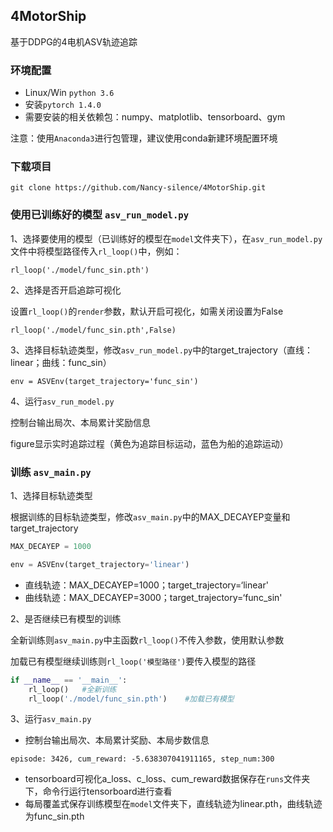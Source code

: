 ## 4MotorShip

基于DDPG的4电机ASV轨迹追踪

### 环境配置

- Linux/Win  `python 3.6`
- 安装`pytorch 1.4.0`
- 需要安装的相关依赖包：numpy、matplotlib、tensorboard、gym

注意：使用`Anaconda3`进行包管理，建议使用conda新建环境配置环境

### 下载项目

```
git clone https://github.com/Nancy-silence/4MotorShip.git
```

### 使用已训练好的模型 `asv_run_model.py`

1、选择要使用的模型（已训练好的模型在`model`文件夹下），在`asv_run_model.py`文件中将模型路径传入`rl_loop()`中，例如：

```
rl_loop('./model/func_sin.pth')
```

2、选择是否开启追踪可视化

设置`rl_loop()`的`render`参数，默认开启可视化，如需关闭设置为False

```
rl_loop('./model/func_sin.pth',False)
```

3、选择目标轨迹类型，修改`asv_run_model.py`中的target_trajectory（直线：linear；曲线：func_sin）

```
env = ASVEnv(target_trajectory='func_sin')
```

4、运行`asv_run_model.py`

控制台输出局次、本局累计奖励信息

figure显示实时追踪过程（黄色为追踪目标运动，蓝色为船的追踪运动）

### 训练 `asv_main.py`

1、选择目标轨迹类型

根据训练的目标轨迹类型，修改`asv_main.py`中的MAX_DECAYEP变量和target_trajectory

```python
MAX_DECAYEP = 1000
```

```python
env = ASVEnv(target_trajectory='linear')
```

- 直线轨迹：MAX_DECAYEP=1000；target_trajectory=‘linear'
- 曲线轨迹：MAX_DECAYEP=3000；target_trajectory=‘func_sin'

2、是否继续已有模型的训练

全新训练则`asv_main.py`中主函数`rl_loop()`不传入参数，使用默认参数

加载已有模型继续训练则`rl_loop('模型路径')`要传入模型的路径

```python
if __name__ == '__main__':
    rl_loop()	#全新训练
    rl_loop('./model/func_sin.pth')	   #加载已有模型
```

3、运行`asv_main.py`

- 控制台输出局次、本局累计奖励、本局步数信息

```
episode: 3426, cum_reward: -5.638307041911165, step_num:300
```

- tensorboard可视化a_loss、c_loss、cum_reward数据保存在`runs`文件夹下，命令行运行tensorboard进行查看
- 每局覆盖式保存训练模型在`model`文件夹下，直线轨迹为linear.pth，曲线轨迹为func_sin.pth
